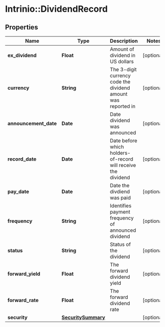 # Intrinio::DividendRecord

## Properties
Name | Type | Description | Notes
------------ | ------------- | ------------- | -------------
**ex_dividend** | **Float** | Amount of dividend in US dollars | [optional] 
**currency** | **String** | The 3-digit currency code the dividend amount was reported in | [optional] 
**announcement_date** | **Date** | Date dividend was announced | [optional] 
**record_date** | **Date** | Date before which holders-of-record will receive the dividend | [optional] 
**pay_date** | **Date** | Date the divdiend was paid | [optional] 
**frequency** | **String** | Identifies payment frequency of announced dividend | [optional] 
**status** | **String** | Status of the dividend | [optional] 
**forward_yield** | **Float** | The forward dividend yield | [optional] 
**forward_rate** | **Float** | The forward dividend rate | [optional] 
**security** | [**SecuritySummary**](SecuritySummary.md) |  | [optional] 


